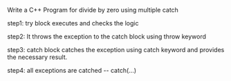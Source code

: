 Write a C++ Program for divide by zero using multiple catch

step1: try block executes and checks the logic

step2: It throws the exception to the catch block using throw keyword

step3: catch block catches the exception using catch keyword and provides the necessary result.

step4: all exceptions are catched -- catch(...)
